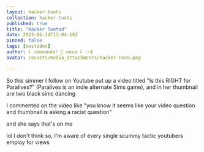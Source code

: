 ```yaml
---
layout: hacker-toots
collection: hacker-toots
published: true
title: "Hacker Tooted"
date: 2023-06-14T13:04:18Z
pinned: false
tags: [mastodon]
author: ⸸ commander ░ nova ⸸ :~$
avatar: /assets/media_attachments/hacker-nova.png

---
```


<p>So this simmer I follow on Youtube put up a video titled &quot;Is this RIGHT for Paralives?&quot; (Paralives is an indie alternate Sims game), and in her thumbnail are two black sims dancing</p><p>I commented on the video like &quot;you know it seems like your video question and thumbnail is asking a racist question&quot;</p><p>and she says that&#39;s on me</p><p>lol I don&#39;t think so, I&#39;m aware of every single scummy tactic youtubers employ for views</p>


